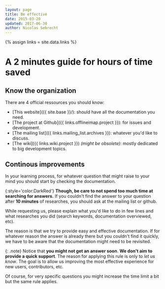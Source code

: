 ```yaml
---
layout: page
title: Be effective
date: 2015-03-20
updated: 2017-06-30
author: Nicolas Sebrecht
---
```


{% assign links = site.data.links %}

# A 2 minutes guide for hours of time saved

## Know the organization

There are 4 official ressources you should know:

* [This website]({{ site.base }}/): should have all the documentation you need.
* [The project at Github]({{ links.offlineimap.project }}): for issues and development.
* [The mailing list]({{ links.mailing_list.archives }}): whatever you'd like to discuss.
* [The wiki]({{ links.wiki.project }}) *(might be obsolete)*: mostly dedicated to big development topics.


## Continous improvements

In your learning process, for whatever question that might raise to your mind you should start by checking the documentation.

{:style='color:DarkRed'}
**Though, be care to not spend too much time at searching for answers.** If you couldn't find the answer to your question after **10 minutes** of researches, you should ask at the mailing list or github.

While requesting us, please explain what you'd like to do in few lines and what researches you did (search keywords, documentation overviewed, etc).

The reason is that we try to provide easy and effective documentation. If for whatever reason the answer is already there but you couldn't find it quickly, we have to be aware that the documentation might need to be revisited.

{: .note}
Notice that **you might not get an answer soon**. **We don't aim to provide a quick support**. The reason for applying this rule is only to *let us know*. The goal is to allow us improving the most effective experience for new users, contributors, etc.


Of course, for very specific questions you might increase the time limit a bit but the same rule applies.



<!--
vim: expandtab ts=2 :
-->
